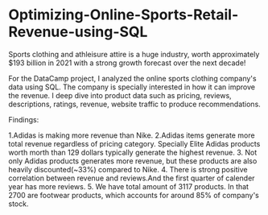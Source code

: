 # Optimizing-Online-Sports-Retail-Revenue-using-SQL

Sports clothing and athleisure attire is a huge industry, worth approximately $193 billion in 2021 with a strong growth forecast over the next decade!

For the DataCamp project, I analyzed the online sports clothing company's data using SQL. The company is specially interested in how it can improve the revenue. I deep dive into product data such as pricing, reviews, descriptions, ratings, revenue, website traffic to produce recommendations.

Findings:

1.Adidas is making more revenue than Nike.
2.Adidas items generate more total revenue regardless of pricing category. Specially Elite Adidas products worth morth than 129 dollars typically generate the highest revenue.
3. Not only Adidas products generates more revenue, but these products are also heavily discounted(~33%) compared to Nike.
4. There is strong positive correlation between revenue and reviews.And the first quarter of calender year has more reviews.
5. We have total amount of 3117 products. In that 2700 are footwear products, which accounts for around 85% of company's stock.



